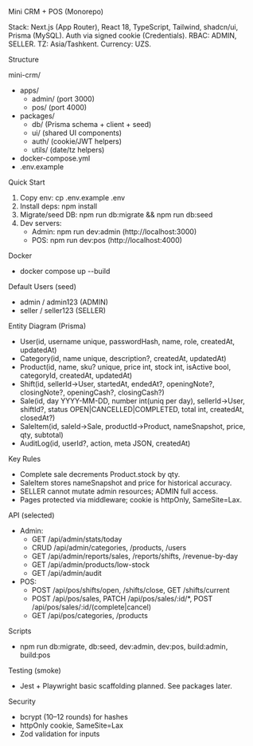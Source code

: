 Mini CRM + POS (Monorepo)

Stack: Next.js (App Router), React 18, TypeScript, Tailwind, shadcn/ui, Prisma (MySQL). Auth via signed cookie (Credentials). RBAC: ADMIN, SELLER. TZ: Asia/Tashkent. Currency: UZS.

Structure

mini-crm/
- apps/
  - admin/ (port 3000)
  - pos/ (port 4000)
- packages/
  - db/ (Prisma schema + client + seed)
  - ui/ (shared UI components)
  - auth/ (cookie/JWT helpers)
  - utils/ (date/tz helpers)
- docker-compose.yml
- .env.example

Quick Start

1) Copy env: cp .env.example .env
2) Install deps: npm install
3) Migrate/seed DB: npm run db:migrate && npm run db:seed
4) Dev servers:
   - Admin: npm run dev:admin (http://localhost:3000)
   - POS:   npm run dev:pos   (http://localhost:4000)

Docker

- docker compose up --build

Default Users (seed)

- admin / admin123  (ADMIN)
- seller / seller123 (SELLER)

Entity Diagram (Prisma)

- User(id, username unique, passwordHash, name, role, createdAt, updatedAt)
- Category(id, name unique, description?, createdAt, updatedAt)
- Product(id, name, sku? unique, price int, stock int, isActive bool, categoryId, createdAt, updatedAt)
- Shift(id, sellerId→User, startedAt, endedAt?, openingNote?, closingNote?, openingCash?, closingCash?)
- Sale(id, day YYYY-MM-DD, number int(uniq per day), sellerId→User, shiftId?, status OPEN|CANCELLED|COMPLETED, total int, createdAt, closedAt?)
- SaleItem(id, saleId→Sale, productId→Product, nameSnapshot, price, qty, subtotal)
- AuditLog(id, userId?, action, meta JSON, createdAt)

Key Rules

- Complete sale decrements Product.stock by qty.
- SaleItem stores nameSnapshot and price for historical accuracy.
- SELLER cannot mutate admin resources; ADMIN full access.
- Pages protected via middleware; cookie is httpOnly, SameSite=Lax.

API (selected)

- Admin:
  - GET /api/admin/stats/today
  - CRUD /api/admin/categories, /products, /users
  - GET /api/admin/reports/sales, /reports/shifts, /revenue-by-day
  - GET /api/admin/products/low-stock
  - GET /api/admin/audit
- POS:
  - POST /api/pos/shifts/open, /shifts/close, GET /shifts/current
  - POST /api/pos/sales, PATCH /api/pos/sales/:id/*, POST /api/pos/sales/:id/(complete|cancel)
  - GET /api/pos/categories, /products

Scripts

- npm run db:migrate, db:seed, dev:admin, dev:pos, build:admin, build:pos

Testing (smoke)

- Jest + Playwright basic scaffolding planned. See packages later.

Security

- bcrypt (10–12 rounds) for hashes
- httpOnly cookie, SameSite=Lax
- Zod validation for inputs
